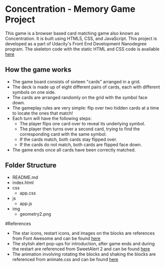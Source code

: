 # Concentration - Memory Game Project
This game is a browser based card matching game also known as Concentration. It is built using HTML5, CSS, and JavaScript. This project is developed as a part of Udacity's Front End Development Nanodegree program. The skeleton code with the static HTML and CSS code is available [here](https://github.com/udacity/fend-project-memory-game)

## How the game works
  - The game board consists of sixteen "cards" arranged in a grid.
  - The deck is made up of eight different pairs of cards, each with different symbols on one side.
  - The cards are arranged randomly on the grid with the symbol face down.
  - The gameplay rules are very simple: flip over two hidden cards at a time to locate the ones that match!
  - Each turn will have the following steps:
    - The player flips one card over to reveal its underlying symbol.
    - The player then turns over a second card, trying to find the corresponding card with the same symbol.
    - If the cards match, both cards stay flipped over.
    - If the cards do not match, both cards are flipped face down.
  - The game ends once all cards have been correctly matched.

## Folder Structure
  - README.md
  - index.html
  - css
    - app.css
  - js
    - app.js
  - img
    - geometry2.png

#References
  - The star icons, restart icons, and images on the blocks are references from Font Awesome and can be found [here](http://fontawesome.io/)
  - The stylish alert pop-ups for introduction, after game ends and during the restart are referenced from SweetAlert 2 and can be found [here](https://github.com/sweetalert2/sweetalert2)
  - The animation involving rotating the blocks and shaking the blocks are referenced from animate.css and can be found [here](https://github.com/daneden/animate.css)
